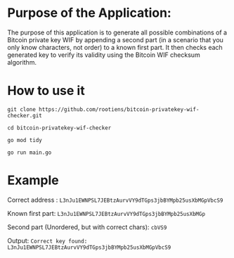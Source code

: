 # Purpose of the Application:

The purpose of this application is to generate all possible combinations of a Bitcoin private key WIF by appending a second part (in a scenario that you only know characters, not order) to a known first part. It then checks each generated key to verify its validity using the Bitcoin WIF checksum algorithm.

# How to use it
`git clone https://github.com/rootiens/bitcoin-privatekey-wif-checker.git`

`cd bitcoin-privatekey-wif-checker`

`go mod tidy`

`go run main.go`

# Example
Correct address : 
`L3nJu1EWNPSL7JEBtzAurvVY9dTGps3jbBYMpb25usXbMGpVbcS9`

Known first part:
`L3nJu1EWNPSL7JEBtzAurvVY9dTGps3jbBYMpb25usXbMGp`

Second part (Unordered, but with correct chars):
`cbVS9`

Output:
`Correct key found: L3nJu1EWNPSL7JEBtzAurvVY9dTGps3jbBYMpb25usXbMGpVbcS9`
